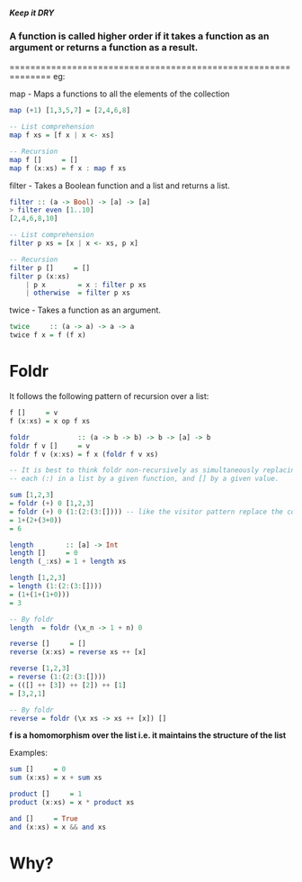 ##### Keep it DRY

### A function is called higher order if it takes a function as an argument or returns a function as a result.
==============================================================
eg: 

  map - Maps a functions to all the elements of the collection
  ```hs
  map (+1) [1,3,5,7] = [2,4,6,8]
  
  -- List comprehension
  map f xs = [f x | x <- xs]
  
  -- Recursion
  map f []     = []
  map f (x:xs) = f x : map f xs
  ```
  
  filter - Takes a Boolean function and a list and returns a list.
  ```hs
  filter :: (a -> Bool) -> [a] -> [a]
  > filter even [1..10]
  [2,4,6,8,10]
  
  -- List comprehension
  filter p xs = [x | x <- xs, p x]
  
  -- Recursion
  filter p []     = []
  filter p (x:xs)
      | p x        = x : filter p xs
      | otherwise  = filter p xs
  ```
  
  
  twice - Takes a function as an argument.
  ```hs
  twice     :: (a -> a) -> a -> a
  twice f x = f (f x)
  ```

Foldr
=====

It follows the following pattern of recursion over a list:

```hs
f []     = v
f (x:xs) = x op f xs

foldr            :: (a -> b -> b) -> b -> [a] -> b
foldr f v []     = v
foldr f v (x:xs) = f x (foldr f v xs)

-- It is best to think foldr non-recursively as simultaneously replacing 
-- each (:) in a list by a given function, and [] by a given value.

sum [1,2,3]
= foldr (+) 0 [1,2,3]
= foldr (+) 0 (1:(2:(3:[]))) -- like the visitor pattern replace the constructor by the function
= 1+(2+(3+0))
= 6

length        :: [a] -> Int
length []     = 0
length (_:xs) = 1 + length xs

length [1,2,3]
= length (1:(2:(3:[])))
= (1+(1+(1+0)))
= 3

-- By foldr
length  = foldr (\x_n -> 1 + n) 0

reverse []     = []
reverse (x:xs) = reverse xs ++ [x]

reverse [1,2,3]
= reverse (1:(2:(3:[])))
= (([] ++ [3]) ++ [2]) ++ [1]
= [3,2,1]

-- By foldr
reverse = foldr (\x xs -> xs ++ [x]) []

```
**f is a homomorphism over the list i.e. it maintains the structure of the list**

Examples:

```hs
sum []     = 0
sum (x:xs) = x + sum xs

product []     = 1
product (x:xs) = x * product xs

and []     = True
and (x:xs) = x && and xs
```

Why?
====

